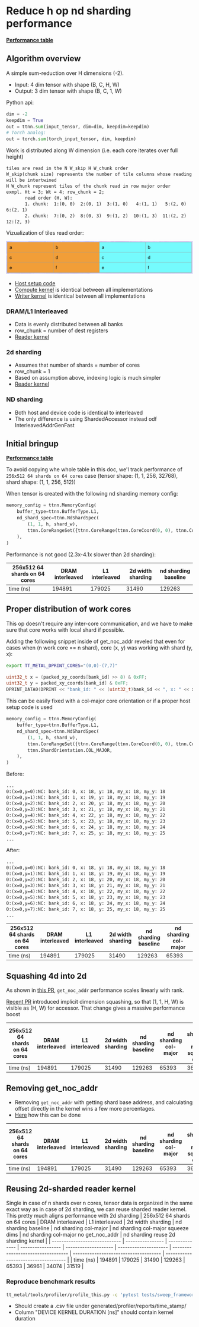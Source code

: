 # Reduce h op nd sharding performance
[**Performance table**](https://docs.google.com/spreadsheets/d/1JHHGMV8-sA5JIItnPeju_-9AFRQFWQJ3CF3IcNruqJc/edit?usp=sharing)

## Algorithm overview
A simple sum-reduction over H dimensions (-2).

- Input: 4 dim tensor with shape (B, C, H, W)
- Output: 3 dim tensor with shape (B, C, 1, W)

Python api:
```python
dim = -2
keepdim = True
out = ttnn.sum(input_tensor, dim=dim, keepdim=keepdim)
# Torch analog:
out = torch.sum(torch_input_tensor, dim, keepdim)
```

Work is distributed along W dimension (i.e. each core iterates over full height)

```
tiles are read in the N W_skip H W_chunk order
W_skip(chunk size) represents the number of tile columns whose reading will be intertwined
H W_chunk represent tiles of the chunk read in row major order
exmpl. Ht = 3; Wt = 4; row_chunk = 2;
       read order (H, W):
       1. chunk:  1:(0, 0)  2:(0, 1)  3:(1, 0)   4:(1, 1)   5:(2, 0)   6:(2, 1)
       2. chunk:  7:(0, 2)  8:(0, 3)  9:(1, 2)  10:(1, 3)  11:(2, 2)  12:(2, 3)
```

Vizualization of tiles read order:

![](./images/reduce_h_tile_iteration_viz.png)

- [Host setup code](https://github.com/tenstorrent/tt-metal/blob/c6713ac633149d238a946741e61660c4da0196ba/ttnn/cpp/ttnn/operations/reduction/generic/device/multi_core_h/reduce_op_multi_core_h.cpp#L18)
- [Compute kernel](https://github.com/tenstorrent/tt-metal/blob/philei/nd-sharding-reduce-h-perf-improvements/ttnn/cpp/ttnn/operations/reduction/generic/device/kernels/compute/reduce_h.cpp) is identical between all implementations
- [Writer kernel](https://github.com/tenstorrent/tt-metal/blob/philei/nd-sharding-reduce-h-perf-improvements/ttnn/cpp/ttnn/operations/reduction/generic/device/kernels/dataflow/writer_unary_nd_shard_start_id.cpp) is identical between all implementations

### DRAM/L1 Interleaved
- Data is evenly distributed between all banks
- row_chunk = number of dest registers
- [Reader kernel](https://github.com/tenstorrent/tt-metal/blob/philei/nd-sharding-reduce-h-perf-improvements/ttnn/cpp/ttnn/operations/reduction/generic/device/kernels/dataflow/reader_unary_transpose_wh_interleaved_input_cols_partitioned.cpp)

### 2d sharding
- Assumes that number of shards = number of cores
- row_chunk = 1
- Based on assumption above, indexing logic is much simpler
- [Reader kernel](https://github.com/tenstorrent/tt-metal/blob/philei/nd-sharding-reduce-h-perf-improvements/ttnn/cpp/ttnn/operations/reduction/generic/device/kernels/dataflow/reader_unary_transpose_wh_interleaved_input_cols_partitioned_sharded.cpp)

### ND sharding
- Both host and device code is identical to interleaved
- The only difference is using ShardedAccessor instead odf InterleavedAddrGenFast


## Initial bringup
[**Performance table**](https://docs.google.com/spreadsheets/d/1JHHGMV8-sA5JIItnPeju_-9AFRQFWQJ3CF3IcNruqJc/edit?usp=sharing)

To avoid copying whe whole table in this doc, we'l track performance of `256x512 64 shards on 64 cores` case (tensor shape: (1, 1, 256, 32768), shard shape: (1, 1, 256, 512))


When tensor is created with the following nd sharding memory config:
```python
memory_config = ttnn.MemoryConfig(
    buffer_type=ttnn.BufferType.L1,
    nd_shard_spec=ttnn.NdShardSpec(
        (1, 1, h, shard_w),
        ttnn.CoreRangeSet({ttnn.CoreRange(ttnn.CoreCoord(0, 0), ttnn.CoreCoord(end_x, end_y))}),
    ),
)
```

Performance is not good (2.3x-4.1x slower than 2d sharding):

| 256x512 64 shards on 64 cores | DRAM interleaved | L1 interleaved | 2d width sharding | nd sharding baseline |
| ----------------------------- | ---------------- | -------------- | ----------------- | -------------------- |
| time (ns)                     | 194891           | 179025         | 31490             | 129263               |


## Proper distribution of work cores
This op doesn't require any inter-core communication, and we have to make sure that core works with local shard if possible.

Adding the following snippet inside of get_noc_addr reveled that even for cases when (n work core == n shard), core (x, y) was working with shard (y, x):

```bash
export TT_METAL_DPRINT_CORES="(0,0)-(7,7)"
```

```c++
uint32_t x = (packed_xy_coords[bank_id] >> 8) & 0xFF;
uint32_t y = packed_xy_coords[bank_id] & 0xFF;
DPRINT_DATA0(DPRINT << "bank_id: " << (uint32_t)bank_id << ", x: " << x << ", y: " << y << ", my_x: " << (uint32_t) my_x[0] << ", my_y: " << (uint32_t) my_y[0] << ENDL());
```

This can be easily fixed with a col-major core orientation or if a proper host setup code is used
```python
memory_config = ttnn.MemoryConfig(
    buffer_type=ttnn.BufferType.L1,
    nd_shard_spec=ttnn.NdShardSpec(
        (1, 1, h, shard_w),
        ttnn.CoreRangeSet({ttnn.CoreRange(ttnn.CoreCoord(0, 0), ttnn.CoreCoord(end_x, end_y))}),
        ttnn.ShardOrientation.COL_MAJOR,
    ),
)
```


Before:
```
...
0:(x=0,y=0):NC: bank_id: 0, x: 18, y: 18, my_x: 18, my_y: 18
0:(x=0,y=1):NC: bank_id: 1, x: 19, y: 18, my_x: 18, my_y: 19
0:(x=0,y=2):NC: bank_id: 2, x: 20, y: 18, my_x: 18, my_y: 20
0:(x=0,y=3):NC: bank_id: 3, x: 21, y: 18, my_x: 18, my_y: 21
0:(x=0,y=4):NC: bank_id: 4, x: 22, y: 18, my_x: 18, my_y: 22
0:(x=0,y=5):NC: bank_id: 5, x: 23, y: 18, my_x: 18, my_y: 23
0:(x=0,y=6):NC: bank_id: 6, x: 24, y: 18, my_x: 18, my_y: 24
0:(x=0,y=7):NC: bank_id: 7, x: 25, y: 18, my_x: 18, my_y: 25
...
```

After:
```
...
0:(x=0,y=0):NC: bank_id: 0, x: 18, y: 18, my_x: 18, my_y: 18
0:(x=0,y=1):NC: bank_id: 1, x: 18, y: 19, my_x: 18, my_y: 19
0:(x=0,y=2):NC: bank_id: 2, x: 18, y: 20, my_x: 18, my_y: 20
0:(x=0,y=3):NC: bank_id: 3, x: 18, y: 21, my_x: 18, my_y: 21
0:(x=0,y=4):NC: bank_id: 4, x: 18, y: 22, my_x: 18, my_y: 22
0:(x=0,y=5):NC: bank_id: 5, x: 18, y: 23, my_x: 18, my_y: 23
0:(x=0,y=6):NC: bank_id: 6, x: 18, y: 24, my_x: 18, my_y: 24
0:(x=0,y=7):NC: bank_id: 7, x: 18, y: 25, my_x: 18, my_y: 25
...
```

| 256x512 64 shards on 64 cores | DRAM interleaved | L1 interleaved | 2d width sharding | nd sharding baseline | nd sharding col-major |
| ----------------------------- | ---------------- | -------------- | ----------------- | -------------------- | --------------------- |
| time (ns)                     | 194891           | 179025         | 31490             | 129263               | 65393                 |

## Squashing 4d into 2d
As shown in [this PR](https://github.com/tenstorrent/tt-metal/pull/22929), `get_noc_addr` performance scales linearly with rank.

[Recent PR](https://github.com/tenstorrent/tt-metal/commit/76ab7b266d918fb99df108c2428ec89255b42fb3) introduced implicit dimension squashing, so that (1, 1, H, W) is visible as (H, W) for accessor. That change gives a massive performance boost

| 256x512 64 shards on 64 cores | DRAM interleaved | L1 interleaved | 2d width sharding | nd sharding baseline | nd sharding col-major | nd sharding col-major squeeze dims |
| ----------------------------- | ---------------- | -------------- | ----------------- | -------------------- | --------------------- | ---------------------------------- |
| time (ns)                     | 194891           | 179025         | 31490             | 129263               | 65393                 | 36961                              |


## Removing get_noc_addr
- Removing `get_noc_addr` with getting shard base address, and calculating offset directly in the kernel wins a few more percentages.
- [Here](https://github.com/tenstorrent/tt-metal/commit/88f6e2b0aca1e9c39e2415153143bbcad0b3f33a) how this can be done

| 256x512 64 shards on 64 cores | DRAM interleaved | L1 interleaved | 2d width sharding | nd sharding baseline | nd sharding col-major | nd sharding col-major squeeze dims | nd sharding col-major no get_noc_addr |
| ----------------------------- | ---------------- | -------------- | ----------------- | -------------------- | --------------------- | ---------------------------------- | ------------------------------------- |
| time (ns)                     | 194891           | 179025         | 31490             | 129263               | 65393                 | 36961                              | 34074                                 |

## Reusing 2d-sharded reader kernel
Single in case of n shards over n cores, tensor data is organized in the same exact way as in case of 2d sharding, we can reuse sharded reader kernel. This pretty much aligns performance with 2d sharding
| 256x512 64 shards on 64 cores | DRAM interleaved | L1 interleaved | 2d width sharding | nd sharding baseline | nd sharding col-major | nd sharding col-major squeeze dims | nd sharding col-major no get_noc_addr | nd sharding reuse 2d sharding kernel |
| ----------------------------- | ---------------- | -------------- | ----------------- | -------------------- | --------------------- | ---------------------------------- | ------------------------------------- | ------------------------------------ |
| time (ns)                     | 194891           | 179025         | 31490             | 129263               | 65393                 | 36961                              | 34074                                 | 31519                                |



### Reproduce benchmark results
```bash
tt_metal/tools/profiler/profile_this.py -c 'pytest tests/sweep_framework/sweeps/reduction/traces/sum_traces_nd_sharding.py::test_default'
```

- Should create a .csv file under generated/profiler/reports/time_stamp/
- Column "DEVICE KERNEL DURATION [ns]" should contain kernel duration
